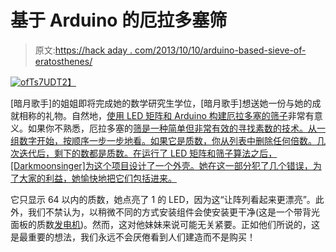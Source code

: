 # 基于 Arduino 的厄拉多塞筛

> 原文:[https://hack aday . com/2013/10/10/arduino-based-sieve-of-eratosthenes/](https://hackaday.com/2013/10/10/arduino-based-sieve-of-eratosthenes/)

[![ofTs7UD](../Images/26f721a5a358f92f479bfe2e57f536b7.png)T2】](http://hackaday.com/wp-content/uploads/2013/10/ofts7ud.jpg)

[暗月歌手]的姐姐即将完成她的数学研究生学位，[暗月歌手]想送她一份与她的成就相称的礼物。自然地，[使用 LED 矩阵和 Arduino 构建厄拉多塞的筛子](http://familab.org/blog/2013/09/sieve-of-eratosthenes/)非常有意义。如果你不熟悉，厄拉多塞的[筛是一种简单但非常有效的寻找素数的技术。从一组数字开始，按顺序一步一步地看。如果它是质数，你从列表中删除任何倍数。几次迭代后，剩下的数都是质数。在运行了 LED 矩阵和筛子算法之后，[Darkmoonsinger]为这个项目设计了一个外壳。她在这一部分犯了几个错误，为了大家的利益，她愉快地把它们包括进来。](http://en.wikipedia.org/wiki/Sieve_of_Eratosthenes)

它只显示 64 以内的质数，她点亮了 1 的 LED，因为这“让阵列看起来更漂亮”。此外，我们不禁认为，以稍微不同的方式安装组件会使安装更干净(这是一个带背光面板的质数[发电机](http://hackaday.com/2010/08/24/attiny2313-prime-number-generator/))。然而，这对他妹妹来说可能无关紧要。正如他们所说的，这是最重要的想法，我们永远不会厌倦看到人们建造而不是购买！